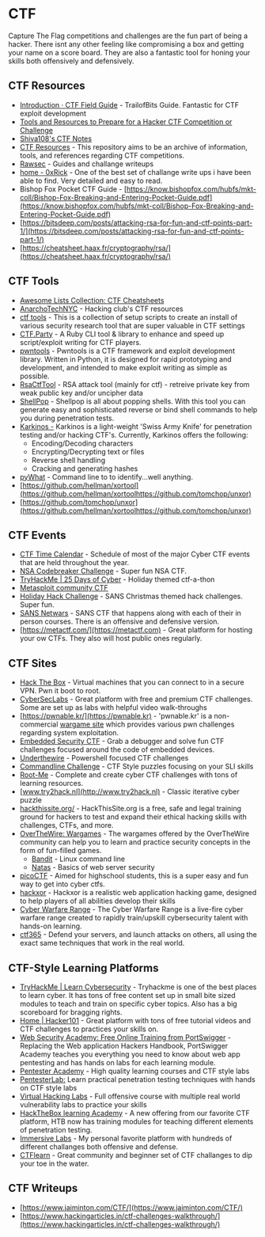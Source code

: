 # CTF

Capture The Flag competitions and challenges are the fun part of being a hacker. There isnt any other feeling like compromising a box and getting your name on a score board. They are also a fantastic tool for honing your skills both offensively and defensively.

## **CTF Resources**

* [Introduction · CTF Field Guide](https://trailofbits.github.io/ctf/) - TrailofBits Guide. Fantastic for CTF exploit development
* [Tools and Resources to Prepare for a Hacker CTF Competition or Challenge](https://resources.infosecinstitute.com/tools-of-trade-and-resources-to-prepare-in-a-hacker-ctf-competition-or-challenge/)&#x20;
* [Shiva108's CTF Notes](https://github.com/Shiva108/CTF-notes)
* [CTF Resources](http://ctfs.github.io/resources/) - This repository aims to be an archive of information, tools, and references regarding CTF competitions.
* [Rawsec](https://rawsec.ml) - Guides and challange writeups
* [home - 0xRick](https://0xrick.github.io) - One of the best set of challange write ups i have been able to find. Very detailed and easy to read.
* Bishop Fox Pocket CTF Guide - [https://know.bishopfox.com/hubfs/mkt-coll/Bishop-Fox-Breaking-and-Entering-Pocket-Guide.pdf](https://know.bishopfox.com/hubfs/mkt-coll/Bishop-Fox-Breaking-and-Entering-Pocket-Guide.pdf)
* [https://bitsdeep.com/posts/attacking-rsa-for-fun-and-ctf-points-part-1/](https://bitsdeep.com/posts/attacking-rsa-for-fun-and-ctf-points-part-1/)
* [https://cheatsheet.haax.fr/cryptography/rsa/](https://cheatsheet.haax.fr/cryptography/rsa/)

## **CTF Tools**

* [Awesome Lists Collection: CTF Cheatsheets](https://github.com/uppusaikiran/awesome-ctf-cheatsheet)
* [AnarchoTechNYC](https://github.com/AnarchoTechNYC/meta/wiki/InfoSec#hacking-challenges) - Hacking club's CTF resources
* [ctf tools](https://github.com/zardus/ctf-tools) - This is a collection of setup scripts to create an install of various security research tool that are super valuable in CTF settings
* [CTF.Party](https://noraj.github.io/ctf-party/#/) - A Ruby CLI tool & library to enhance and speed up script/exploit writing for CTF players.
* [pwntools](https://github.com/Gallopsled/pwntools) - Pwntools is a CTF framework and exploit development library. Written in Python, it is designed for rapid prototyping and development, and intended to make exploit writing as simple as possible.
* [RsaCtfTool](https://github.com/Ganapati/RsaCtfTool) -  RSA attack tool (mainly for ctf) - retreive private key from weak public key and/or uncipher data&#x20;
* [ShellPop](https://github.com/0x00-0x00/shellpop) - Shellpop is all about popping shells. With this tool you can generate easy and sophisticated reverse or bind shell commands to help you during penetration tests.
* [Karkinos -](https://hakin9.org/karkinos-penetration-testing-and-hacking-ctfs-swiss-army-knife/) Karkinos is a light-weight 'Swiss Army Knife' for penetration testing and/or hacking CTF's. Currently, Karkinos offers the following:
  * Encoding/Decoding characters
  * Encrypting/Decrypting text or files
  * Reverse shell handling
  * Cracking and generating hashes
* [pyWhat](https://github.com/bee-san/pyWhat) - Command line to to identify...well anything.
* [https://github.com/hellman/xortool](https://github.com/hellman/xortoolhttps://github.com/tomchop/unxor)
* [https://github.com/tomchop/unxor](https://github.com/hellman/xortoolhttps://github.com/tomchop/unxor)

## CTF Events

* [CTF Time Calendar](https://ctftime.org/calendar/) - Schedule of most of the major Cyber CTF events that are held throughout the year.
* [NSA Codebreaker Challenge](https://codebreaker.ltsnet.net/challenge) - Super fun NSA CTF.
* [TryHackMe | 25 Days of Cyber](https://tryhackme.com/christmas) - Holiday themed ctf-a-thon
* [Metasploit community CTF](https://blog.rapid7.com/2020/11/19/announcing-the-2020-december-metasploit-community-ctf/)&#x20;
* [Holiday Hack Challenge](https://kringlecon.com) - SANS Christmas themed hack challenges. Super fun.
* [SANS Netwars](https://www.sans.org/cyber-ranges/netwars-tournaments/cyber-defense/) - SANS CTF that happens along with each of their in person courses. There is an offensive and defensive version.
* [https://metactf.com/](https://metactf.com) - Great platform for hosting your ow CTFs. They also will host public ones regularly.

## CTF Sites

* [Hack The Box](https://www.hackthebox.eu) - Virtual machines that you can connect to in a secure VPN. Pwn it boot to root.
* [CyberSecLabs](https://www.cyberseclabs.co.uk/profile) - Great platform with free and premium CTF challenges. Some are set up as labs with helpful video walk-throughs
* [https://pwnable.kr/](https://pwnable.kr) - 'pwnable.kr' is a non-commercial [wargame site](https://en.wikipedia.org/wiki/Wargame\_\(hacking\)) which provides various pwn challenges regarding system exploitation.
* [Embedded Security CTF](https://microcorruption.com/login) - Grab a debugger and solve fun CTF challenges focused around the code of embedded devices.
* [Underthewire](https://underthewire.tech) - Powershell focused CTF challenges
* [Commandline Challenge](https://cmdchallenge.com) - CTF Style puzzles focusing on your SLI skills
* [Root-Me](https://www.root-me.org/?lang=en\&no\_js=oui) - Complete and create cyber CTF challenges with tons of learning resources.
* [www.try2hack.nl](http://www.try2hack.nl) - Classic iterative cyber puzzle
* [hackthissite.org/](https://www.hackthissite.org) - HackThisSite.org is a free, safe and legal training ground for hackers to test and expand their ethical hacking skills with challenges, CTFs, and more.
* [OverTheWire: Wargames](https://overthewire.org/wargames/) - The wargames offered by the OverTheWire community can help you to learn and practice security concepts in the form of fun-filled games.
  * [Bandit](https://overthewire.org/wargames/bandit/) - Linux command line
  * [Natas](https://overthewire.org/wargames/natas/) - Basics of web server security
* [picoCTF](https://picoctf.org) - Aimed for highschool students, this is a super easy and fun way to get into cyber ctfs.
* [hackxor](https://hackxor.net) - Hackxor is a realistic web application hacking game, designed to help players of all abilities develop their skills
* [Cyber Warfare Range](https://www.azcwr.org) - The Cyber Warfare Range is a live-fire cyber warfare range created to rapidly train/upskill cybersecurity talent with hands-on learning.
* [ctf365](https://ctf365.com) - Defend your servers, and launch attacks on others, all using the exact same techniques that work in the real world.

## CTF-Style Learning Platforms

* [TryHackMe | Learn Cybersecurity](https://tryhackme.com) - Tryhackme is one of the best places to learn cyber. It has tons of free content set up in small bite sized modules to teach and train on specific cyber topics. Also has a big scoreboard for bragging rights.
* [Home | Hacker101](https://www.hacker101.com) - Great platform with tons of free tutorial videos and CTF challenges to practices your skills on.
* [Web Security Academy: Free Online Training from PortSwigger](https://portswigger.net/web-security) - Replacing the Web application Hackers Handbook, PortSwigger Academy teaches you everything you need to know about web app pentesting and has hands on labs for each learning module.
* [Pentester Academy](https://www.pentesteracademy.com) - High quality learning courses and CTF style labs
* [PentesterLab:](https://www.pentesterlab.com) Learn practical penetration testing techniques with hands on CTF style labs
* [Virtual Hacking Labs](https://www.virtualhackinglabs.com) - Full offensive course with multiple real world vulnerability labs to practice your skills
* [HackTheBox learning Academy](https://academy.hackthebox.eu/dashboard)  - A new offering from our favorite CTF platform, HTB now has training modules for teaching different elements of penetration testing.
* [Immersive Labs](https://immersivelabs.online) - My personal favorite platform with hundreds of different challanges both offensive and defense.
* [CTFlearn](https://ctflearn.com) - Great community and beginner set of CTF challanges to dip your toe in the water.

## CTF Writeups

* [https://www.jaiminton.com/CTF/](https://www.jaiminton.com/CTF/)
* [https://www.hackingarticles.in/ctf-challenges-walkthrough/](https://www.hackingarticles.in/ctf-challenges-walkthrough/)
